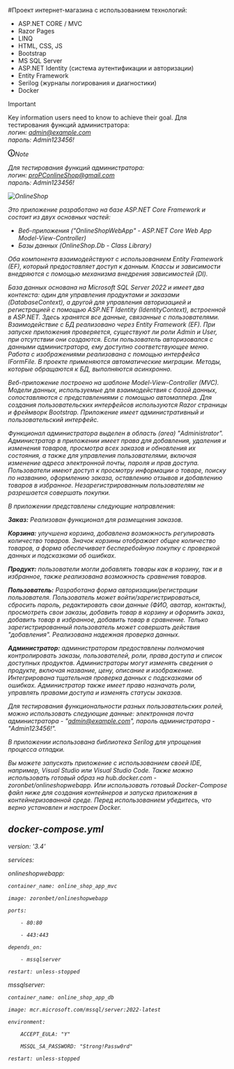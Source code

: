 #Проект интернет-магазина с использованием технологий:
<ul>
<li>ASP.NET CORE / MVC</li>
<li>Razor Pages</li>
<li>LINQ</li>
<li>HTML, CSS, JS</li>
<li>Bootstrap</li>
<li>MS SQL Server</li>
<li>ASP.NET Identity (система аутентификации и авторизации)</li>
<li>Entity Framework</li>
<li>Serilog (журналы логирования и диагностики)</li>
<li>Docker</li>
</ul>

> [!IMPORTANT]
> Key information users need to know to achieve their goal.
> Для тестирования функций администратора:<br>
><em>логин: admin@example.com<br>
><em>пароль: Admin123456!</em></p>

<div class="markdown-alert markdown-alert-note" dir="auto"><p class="markdown-alert-title" dir="auto"><svg class="octicon octicon-info mr-2" viewBox="0 0 16 16" version="1.1" width="16" height="16" aria-hidden="true"><path d="M0 8a8 8 0 1 1 16 0A8 8 0 0 1 0 8Zm8-6.5a6.5 6.5 0 1 0 0 13 6.5 6.5 0 0 0 0-13ZM6.5 7.75A.75.75 0 0 1 7.25 7h1a.75.75 0 0 1 .75.75v2.75h.25a.75.75 0 0 1 0 1.5h-2a.75.75 0 0 1 0-1.5h.25v-2h-.25a.75.75 0 0 1-.75-.75ZM8 6a1 1 0 1 1 0-2 1 1 0 0 1 0 2Z"></path></svg>Note</p><p dir="auto">Для тестирования функций администратора:<br>
<em>логин: <a href="mailto:admin@example.com">proPConlineShop@gmail.com</a></em><br>
<em>пароль: Admin123456!</em></p>
</div>

![OnlineShop](https://github.com/Zoron87/OnlineShopWebApp/assets/29422098/71ec85f5-b59d-4a06-aabb-49c355338302)

Это приложение разработано на базе ASP.NET Core Framework и состоит из двух основных частей: 
<ul>
<li>Веб-приложения ("OnlineShopWebApp" - ASP.NET Core Web App Model-View-Controller)</li>
<li>Базы данных (OnlineShop.Db - Class Library)</li>
</ul>
Оба компонента взаимодействуют с использованием Entity Framework (EF), который предоставляет доступ к данным. Классы и зависимости внедряются с помощью механизма внедрения зависимостей (DI).

База данных основана на Microsoft SQL Server 2022 и имеет два контекста: один для управления продуктами и заказами (DatabaseContext), а другой для управления авторизацией и регистрацией с помощью ASP.NET Identity (IdentityContext), встроенной в ASP.NET. Здесь хранятся все данные, связанные с пользователями. Взаимодействие с БД реализовано через Entity Framework (EF). При запуске приложения проверяется, существуют ли роли Admin и User, при отсутствии они создаются. Если пользователь авторизовался с данными администратора, ему доступно соответствующее меню. Работа с изображениями реализована с помощью интерфейса IFormFile. В проекте применяются автоматические миграции. Методы, которые обращаются к БД, выполняются асинхронно.

Веб-приложение построено на шаблоне Model-View-Controller (MVC). Модели данных, используемые для взаимодействия с базой данных, сопоставляются с представлениями с помощью автомаппера. Для создания пользовательских интерфейсов используются Razor страницы и фреймворк Bootstrap. Приложение имеет административный и пользовательский интерфейс.

Функционал администратора выделен в область (area) "Administrator". Администратор в приложении имеет права для добавления, удаления и изменения товаров, просмотра всех заказов и обновления их состояния, а также для управления пользователями, включая изменение адреса электронной почты, пароля и прав доступа. Пользователи имеют доступ к просмотру информации о товаре, поиску по названию, оформлению заказа, оставлению отзывов и добавлению товаров в избранное. Незарегистрированным пользователям не разрешается совершать покупки.

В приложении представлены следующие направления:

**Заказ:** Реализован функционал для размещения заказов.

**Корзина:** улучшена корзина, добавлена ​​возможность регулировать количество товаров. Значок корзины отображает общее количество товаров, а форма обеспечивает бесперебойную покупку с проверкой данных и подсказками об ошибках.

**Продукт:** пользователи могли добавлять товары как в корзину, так и в избранное, также реализована возможность сравнения товаров.

**Пользователь:** Разработана форма авторизации/регистрации пользователя. Пользователь может войти/зарегистрироваться, сбросить пароль, редактировать свои данные (ФИО, аватар, контакты), просмотреть свои заказы, добавить товар в корзину и оформить заказ, добавить товар в избранное, добавить товар в сравнение. Только зарегистрированный пользователь может совершать действия "добавления". Реализована надежная проверка данных.

**Администратор:** администраторам предоставлены полномочия контролировать заказы, пользователей, роли, права доступа и список доступных продуктов. Администраторы могут изменять сведения о продукте, включая название, цену, описание и изображение. Интегрирована тщательная проверка данных с подсказками об ошибках. Администратор также имеет право назначать роли, управлять правами доступа и изменять статусы заказов.

Для тестирования функциональности разных пользовательских ролей, можно использовать следующие данные: электронная почта администратора - "admin@example.com", пароль администратора - "Admin123456!".

В приложении использована библиотека Serilog для упрощения процесса отладки.

Вы можете запускать приложение с использованием своей IDE, например, Visual Studio или Visual Studio Code. Также можно использовать готовый образ на hub.docker.com - zoronbet/onlineshopwebapp. Или использовать готовый Docker-Compose файл ниже для создания контейнеров и запуска приложения в контейнеризованной среде. Перед использованием убедитесь, что верно установлен и настроен Docker.

docker-compose.yml
----------------------------------------------------------------------------------
version: '3.4'

services:

  onlineshopwebapp:
  
    container_name: online_shop_app_mvc
    
    image: zoronbet/onlineshopwebapp
    
    ports:
    
        - 80:80
        
        - 443:443
        
    depends_on:
    
        - mssqlserver
        
    restart: unless-stopped
    
    
  mssqlserver:
  
    container_name: online_shop_app_db
    
    image: mcr.microsoft.com/mssql/server:2022-latest
    
    environment:
    
        ACCEPT_EULA: "Y"
        
        MSSQL_SA_PASSWORD: "Strong!Passw0rd"
        
    restart: unless-stopped
